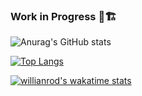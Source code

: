 ### Work in Progress 👷🏗️

<!--
**hubarthurcoelho/hubarthurcoelho** is a ✨ _special_ ✨ repository because its `README.md` (this file) appears on your GitHub profile.

Here are some ideas to get you started:

- 🔭 I’m currently working on ...
- 🌱 I’m currently learning ...
- 👯 I’m looking to collaborate on ...
- 🤔 I’m looking for help with ...
- 💬 Ask me about ...
- 📫 How to reach me: ...
- 😄 Pronouns: ...
- ⚡ Fun fact: ...
-->
![Anurag's GitHub stats](https://github-readme-stats.vercel.app/api?username=hubarthurcoelho&show_icons=true&theme=highcontrast)

[![Top Langs](https://github-readme-stats.vercel.app/api/top-langs/?username=hubarthurcoelho&layout=compact&theme=highcontrast)](https://github.com/anuraghazra/github-readme-stats)

[![willianrod's wakatime stats](https://github-readme-stats.vercel.app/api/wakatime?username=hubarthurcoelho&custom_title=Coding%20Activity%20since%20Jul%202022&hide=text,XML,Other&theme=highcontrast&layout=compact&min_seconds=3600&/last_year)](https://github.com/anuraghazra/github-readme-stats)
